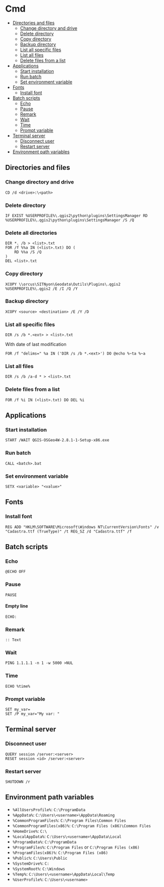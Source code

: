 Cmd
===

* [Directories and files](#directories-and-files)
    * [Change directory and drive](#change-directory-and-drive)
    * [Delete directory](#delete-directory)
    * [Copy directory](#copy-directory)
    * [Backup directory](#backup-directory)
    * [List all specific files](#list-all-specific-files)
    * [List all files](#list-all-files)
    * [Delete files from a list](#delete-files-from-a-list)
* [Applications](#applications)
    * [Start installation](#start-installation)
    * [Run batch](#run-batch)
    * [Set environment variable](#set-environment-variable)
* [Fonts](#fonts)
    * [Install font](#install-font)
* [Batch scripts](#batch-scripts)
    * [Echo](#echo)
    * [Pause](#pause)
    * [Remark](#remark)
    * [Wait](#wait)
    * [Time](#time)
    * [Prompt variable](#prompt-variable)
* [Terminal server](#terminal-server)
    * [Disconnect user](#disconnect-user)
    * [Restart server](#restart-server)
* [Environment path variables](#environment-path-variables)

Directories and files
---------------------

### Change directory and drive

```batchfile
CD /d <drive>:\<path>
```

### Delete directory

```batchfile
IF EXIST %USERPROFILE%\.qgis2\python\plugins\SettingsManager RD %USERPROFILE%\.qgis2\python\plugins\SettingsManager /S /Q
```

### Delete all directories

```batchfile
DIR *. /b > <list>.txt
FOR /f %%a IN (<list>.txt) DO (
    RD %%a /S /Q
)
DEL <list>.txt
```

### Copy directory

```batchfile
XCOPY \\orcus\SITNyon\Geodata\Outils\Plugins\.qgis2 %USERPROFILE%\.qgis2 /E /I /Q /Y
```

### Backup directory

```batchfile
XCOPY <source> <destination> /E /Y /D
```

### List all specific files

```batchfile
DIR /s /b *.<ext> > <list>.txt
```

With date of last modification

```batchfile
FOR /f "delims=" %a IN ('DIR /s /b *.<ext>') DO @echo %~ta %~a
```

### List all files

```batchfile
DIR /s /b /a-d * > <list>.txt
```

### Delete files from a list

```
FOR /f %i IN (<list>.txt) DO DEL %i
```

Applications
------------

### Start installation

```batchfile
START /WAIT QGIS-OSGeo4W-2.8.1-1-Setup-x86.exe
```

### Run batch

```batchfile
CALL <batch>.bat
```

### Set environment variable

```batchfile
SETX <variable> "<value>"
```

Fonts
-----

### Install font

```batchfile
REG ADD "HKLM\SOFTWARE\Microsoft\Windows NT\CurrentVersion\Fonts" /v "Cadastra.ttf (TrueType)" /t REG_SZ /d "Cadastra.ttf" /f
```

Batch scripts
-------------

### Echo

```batchfile
@ECHO OFF
```

### Pause

```batchfile
PAUSE
```

#### Empty line

```batchfile
ECHO:
```

### Remark

```batchfile
:: Text
```

### Wait

```batchfile
PING 1.1.1.1 -n 1 -w 5000 >NUL
```

### Time

```batchfile
ECHO %time%
```

### Prompt variable

```batchfile
SET my_var=
SET /P my_var="My var: "
```

Terminal server
---------------

### Disconnect user

```batchfile
QUERY session /server:<server>
RESET session <id> /server:<server>
```

### Restart server

```batchfile
SHUTDOWN /r
```

Environment path variables
--------------------------

* `%AllUsersProfile%`: `C:\ProgramData`
* `%AppData%`: `C:\Users\<username>\AppData\Roaming`
* `%CommonProgramFiles%`: `C:\Program Files\Common Files`
* `%CommonProgramFiles(x86)%`: `C:\Program Files (x86)\Common Files`
* `%HomeDrive%`: `C:\`
* `%LocalAppData%`: `C:\Users\<username>\AppData\Local`
* `%ProgramData%`: `C:\ProgramData`
* `%ProgramFiles%`: `C:\Program Files` or `C:\Program Files (x86)`
* `%ProgramFiles(x86)%`: `C:\Program Files (x86)`
* `%Public%`: `C:\Users\Public`
* `%SystemDrive%`: `C:`
* `%SystemRoot%`: `C:\Windows`
* `%Temp%`: `C:\Users\<username>\AppData\Local\Temp`
* `%UserProfile%`: `C:\Users\<username>`
